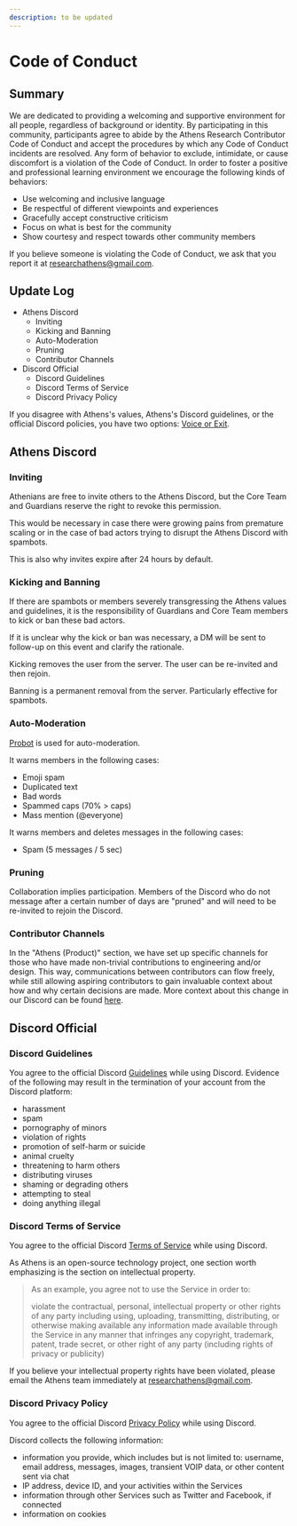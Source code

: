 ```yaml
---
description: to be updated
---
```


# Code of Conduct

## Summary

We are dedicated to providing a welcoming and supportive environment for all people, regardless of background or identity. By participating in this community, participants agree to abide by the Athens Research Contributor Code of Conduct and accept the procedures by which any Code of Conduct incidents are resolved. Any form of behavior to exclude, intimidate, or cause discomfort is a violation of the Code of Conduct. In order to foster a positive and professional learning environment we encourage the following kinds of behaviors:

* Use welcoming and inclusive language
* Be respectful of different viewpoints and experiences
* Gracefully accept constructive criticism
* Focus on what is best for the community
* Show courtesy and respect towards other community members

If you believe someone is violating the Code of Conduct, we ask that you report it at researchathens@gmail.com.

## Update Log

* Athens Discord
  * Inviting
  * Kicking and Banning
  * Auto-Moderation
  * Pruning
  * Contributor Channels
* Discord Official
  * Discord Guidelines
  * Discord Terms of Service
  * Discord Privacy Policy

If you disagree with Athens's values, Athens's Discord guidelines, or the official Discord policies, you have two options: [Voice or Exit](https://www.youtube.com/watch?v=cOubCHLXT6A).

## Athens Discord

### Inviting

Athenians are free to invite others to the Athens Discord, but the Core Team and Guardians reserve the right to revoke this permission.

This would be necessary in case there were growing pains from premature scaling or in the case of bad actors trying to disrupt the Athens Discord with spambots.

This is also why invites expire after 24 hours by default.

### Kicking and Banning

If there are spambots or members severely transgressing the Athens values and guidelines, it is the responsibility of Guardians and Core Team members to kick or ban these bad actors.

If it is unclear why the kick or ban was necessary, a DM will be sent to follow-up on this event and clarify the rationale.

Kicking removes the user from the server. The user can be re-invited and then rejoin.

Banning is a permanent removal from the server. Particularly effective for spambots.

### Auto-Moderation

[Probot](https://github.com/athensresearch/handbook/tree/15074e290a2c7e419b8a07f33fac131127a36f0f/probot.io) is used for auto-moderation.

It warns members in the following cases:

* Emoji spam
* Duplicated text
* Bad words
* Spammed caps \(70% &gt; caps\)
* Mass mention \(@everyone\)

It warns members and deletes messages in the following cases:

* Spam \(5 messages / 5 sec\)

### Pruning

Collaboration implies participation. Members of the Discord who do not message after a certain number of days are "pruned" and will need to be re-invited to rejoin the Discord.

### Contributor Channels

In the "Athens \(Product\)" section, we have set up specific channels for those who have made non-trivial contributions to engineering and/or design. This way, communications between contributors can flow freely, while still allowing aspiring contributors to gain invaluable context about how and why certain decisions are made. More context about this change in our Discord can be found [here](https://www.notion.so/athensresearch/Open-Source-Conversations-Discord-a8c959de3b194cefadd48b497fc12079).

## Discord Official

### Discord Guidelines

You agree to the official Discord [Guidelines](https://discord.com/guidelines) while using Discord. Evidence of the following may result in the termination of your account from the Discord platform:

* harassment
* spam
* pornography of minors
* violation of rights
* promotion of self-harm or suicide
* animal cruelty
* threatening to harm others
* distributing viruses
* shaming or degrading others
* attempting to steal
* doing anything illegal

### Discord Terms of Service

You agree to the official Discord [Terms of Service](https://discord.com/terms) while using Discord.

As Athens is an open-source technology project, one section worth emphasizing is the section on intellectual property.

> As an example, you agree not to use the Service in order to:
>
> violate the contractual, personal, intellectual property or other rights of any party including using, uploading, transmitting, distributing, or otherwise making available any information made available through the Service in any manner that infringes any copyright, trademark, patent, trade secret, or other right of any party \(including rights of privacy or publicity\)

If you believe your intellectual property rights have been violated, please email the Athens team immediately at researchathens@gmail.com.

### Discord Privacy Policy

You agree to the official Discord [Privacy Policy](https://discord.com/privacy) while using Discord.

Discord collects the following information:

* information you provide, which includes but is not limited to: username, email address, messages, images, transient VOIP data, or other content sent via chat
* IP address, device ID, and your activities within the Services
* information through other Services such as Twitter and Facebook, if connected
* information on cookies


